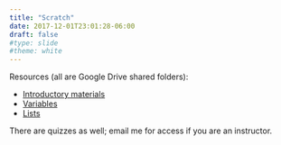 ```yaml
---
title: "Scratch"
date: 2017-12-01T23:01:28-06:00
draft: false
#type: slide
#theme: white
---
```


Resources (all are Google Drive shared folders):

* [Introductory materials](https://drive.google.com/drive/folders/1-g11Yuord_sv7-yIgrbaNRBUipKovFdo?usp=sharing)
* [Variables](https://drive.google.com/drive/folders/1TxHCm9RrvCj7loU3kj3dMLDLxX3M2YTa?usp=sharing)
* [Lists](https://drive.google.com/drive/folders/1LZWUusz3v3hVnPAF6Yjxrcx0iuiJtTLA?usp=sharing)

There are quizzes as well; email me for access if you are an instructor.


